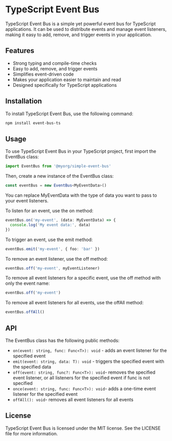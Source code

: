 # TypeScript Event Bus

TypeScript Event Bus is a simple yet powerful event bus for TypeScript applications. It can be used to distribute events and manage event listeners, making it easy to add, remove, and trigger events in your application.

## Features

- Strong typing and compile-time checks
- Easy to add, remove, and trigger events
- Simplifies event-driven code
- Makes your application easier to maintain and read
- Designed specifically for TypeScript applications

## Installation

To install TypeScript Event Bus, use the following command:

```sh
npm install event-bus-ts
```

## Usage

To use TypeScript Event Bus in your TypeScript project, first import the EventBus class:

```ts
import EventBus from '@myorg/simple-event-bus'
```

Then, create a new instance of the EventBus class:

```ts
const eventBus = new EventBus<MyEventData>()
```

You can replace MyEventData with the type of data you want to pass to your event listeners.

To listen for an event, use the on method:

```ts
eventBus.on('my-event', (data: MyEventData) => {
  console.log('My event data:', data)
})
```

To trigger an event, use the emit method:

```ts
eventBus.emit('my-event', { foo: 'bar' })
```

To remove an event listener, use the off method:

```ts
eventBus.off('my-event', myEventListener)
```

To remove all event listeners for a specific event, use the off method with only the event name:

```ts
eventBus.off('my-event')
```

To remove all event listeners for all events, use the offAll method:

```ts
eventBus.offAll()
```

## API

The EventBus class has the following public methods:

- `on(event: string, func: Func<T>): void` - adds an event listener for the specified event
- `emit(event: string, data: T): void` - triggers the specified event with the specified data
- `off(event: string, func?: Func<T>): void`- removes the specified event listener, or all listeners for the specified event if func is not specified
- `once(event: string, func: Func<T>): void`- adds a one-time event listener for the specified event
- `offAll(): void`- removes all event listeners for all events

## License

TypeScript Event Bus is licensed under the MIT license. See the LICENSE file for more information.
